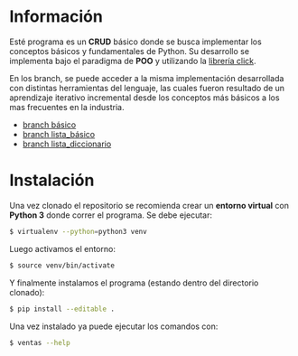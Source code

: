 # Información

 Esté programa es un **CRUD** básico donde se busca implementar los conceptos básicos y fundamentales de Python. Su desarrollo se implementa bajo el paradigma de **POO** y utilizando la [librería click]([https://pypi.org/project/click/](https://pypi.org/project/click/)).
 
En los branch, se puede acceder a la misma implementación desarrollada con distintas herramientas del lenguaje, las cuales fueron resultado de un aprendizaje iterativo incremental desde los conceptos más básicos a los mas frecuentes en la industria.

- [branch básico](https://github.com/RubenMaier/python_crud_ventas/tree/basico)
- [branch lista_básico](https://github.com/RubenMaier/python_crud_ventas/tree/lista_basico)
- [branch lista_diccionario](https://github.com/RubenMaier/python_crud_ventas/tree/lista_diccionario)


# Instalación

Una vez clonado el repositorio se recomienda crear un **entorno virtual** con **Python 3** donde correr el programa. Se debe ejecutar:
```sh
$ virtualenv --python=python3 venv
```
Luego activamos el entorno:
```sh
$ source venv/bin/activate
```
Y finalmente instalamos el programa (estando dentro del directorio clonado):
```sh
$ pip install --editable .
```
Una vez instalado ya puede ejecutar los comandos con:
```sh
$ ventas --help
```